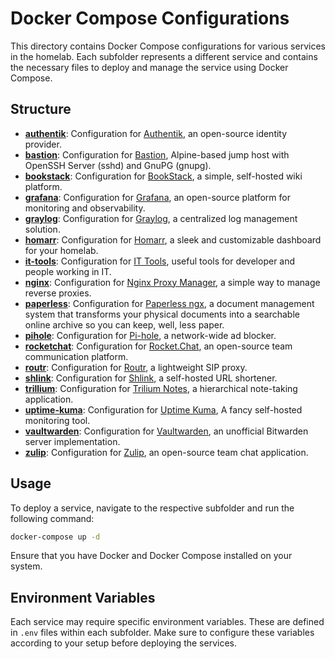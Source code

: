 # Docker Compose Configurations

This directory contains Docker Compose configurations for various services in the homelab. Each subfolder represents a different service and contains the necessary files to deploy and manage the service using Docker Compose.

## Structure

- **[authentik](./authentik)**: Configuration for [Authentik](https://hub.docker.com/r/goauthentik/server), an open-source identity provider.
- **[bastion](./bastion)**: Configuration for [Bastion](https://github.com/nqngo/docker-bastion), Alpine-based jump host with OpenSSH Server (sshd) and GnuPG (gnupg).
- **[bookstack](./bookstack)**: Configuration for [BookStack](https://hub.docker.com/r/linuxserver/bookstack), a simple, self-hosted wiki platform.
- **[grafana](./grafana)**: Configuration for [Grafana](https://hub.docker.com/r/grafana/grafana), an open-source platform for monitoring and observability.
- **[graylog](./graylog)**: Configuration for [Graylog](https://hub.docker.com/r/graylog/graylog), a centralized log management solution.
- **[homarr](./homarr)**: Configuration for [Homarr](https://hub.docker.com/r/ajnart/homarr), a sleek and customizable dashboard for your homelab.
- **[it-tools](./it-tools)**: Configuration for [IT Tools](https://github.com/CorentinTh/it-tools), useful tools for developer and people working in IT.
- **[nginx](./nginx)**: Configuration for [Nginx Proxy Manager](https://hub.docker.com/r/jc21/nginx-proxy-manager), a simple way to manage reverse proxies.
- **[paperless](./paperless)**: Configuration for [Paperless ngx](https://github.com/paperless-ngx/paperless-ngx), a document management system that transforms your physical documents into a searchable online archive so you can keep, well, less paper.
- **[pihole](./pihole)**: Configuration for [Pi-hole](https://hub.docker.com/r/pihole/pihole), a network-wide ad blocker.
- **[rocketchat](./rocketchat)**: Configuration for [Rocket.Chat](https://hub.docker.com/r/rocketchat/rocket.chat), an open-source team communication platform.
- **[routr](./routr)**: Configuration for [Routr](https://hub.docker.com/r/fonoster/routr), a lightweight SIP proxy.
- **[shlink](./shlink)**: Configuration for [Shlink](https://hub.docker.com/r/shlinkio/shlink), a self-hosted URL shortener.
- **[trillium](./trillium)**: Configuration for [Trilium Notes](https://hub.docker.com/r/zadam/trilium), a hierarchical note-taking application.
- **[uptime-kuma](./uptime-kuma)**: Configuration for [Uptime Kuma](https://hub.docker.com/r/zadam/trilium), A fancy self-hosted monitoring tool.
- **[vaultwarden](./vaultwarden)**: Configuration for [Vaultwarden](https://github.com/louislam/uptime-kuma), an unofficial Bitwarden server implementation.
- **[zulip](./zulip)**: Configuration for [Zulip](https://hub.docker.com/r/zulip/zulip), an open-source team chat application.

## Usage

To deploy a service, navigate to the respective subfolder and run the following command:

```sh
docker-compose up -d
```
Ensure that you have Docker and Docker Compose installed on your system.

## Environment Variables
Each service may require specific environment variables. These are defined in `.env` files within each subfolder. Make sure to configure these variables according to your setup before deploying the services.